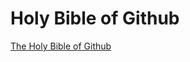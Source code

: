 # Holy Bible of Github

[The Holy Bible of Github](https://docs.google.com/document/d/1ycqxceEJzh7ElXhnrT7wfRxC2Kw-vMUvZjRqDhc8u0o/edit?usp=sharing)
